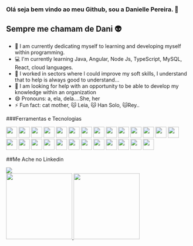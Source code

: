 ### Olá seja bem vindo ao meu Github, sou a Danielle Pereira. 👋
##  Sempre me chamam de Dani :alien:




- 📡 I am currently dedicating myself to learning and developing myself within programming.
- 💻 I'm currently learning Java, Angular, Node Js, TypeScript, MySQL, React, cloud languages.
- 👯 I worked in sectors where I could improve my soft skills, I understand that to help is always good to understand...
- 🤔 I am looking for help with an opportunity to be able to develop my knowledge within an organization
- 😄 Pronouns: a, ela, dela....She, her
- ⚡ Fun fact: cat mother, 🐱 Leia, 🐱 Han Solo, 🐱Rey..

###Ferramentas e Tecnologias 


<img src="https://cdn.jsdelivr.net/gh/devicons/devicon/icons/angularjs/angularjs-original.svg" width="30" height="30"/> <img src="https://cdn.jsdelivr.net/gh/devicons/devicon/icons/androidstudio/androidstudio-original.svg" width="30" height="30"/> <img src="https://cdn.jsdelivr.net/gh/devicons/devicon/icons/chrome/chrome-original.svg" width="30" height="30"/>  <img src="https://cdn.jsdelivr.net/gh/devicons/devicon/icons/cplusplus/cplusplus-original.svg" width="30" height="30"/>  <img src="https://cdn.jsdelivr.net/gh/devicons/devicon/icons/css3/css3-original.svg"  width="30" height="30"/>  <img src="https://cdn.jsdelivr.net/gh/devicons/devicon/icons/github/github-original.svg" width="30" height="30"/> <img src="https://cdn.jsdelivr.net/gh/devicons/devicon/icons/html5/html5-original.svg" width="30" height="30"/>  <img src="https://cdn.jsdelivr.net/gh/devicons/devicon/icons/java/java-original.svg" width="30" height="30"/>  <img src="https://cdn.jsdelivr.net/gh/devicons/devicon/icons/linkedin/linkedin-original.svg" width="30" height="30"/>  <img src="https://cdn.jsdelivr.net/gh/devicons/devicon/icons/nodejs/nodejs-original.svg" width="30" height="30"/> <img src="https://cdn.jsdelivr.net/gh/devicons/devicon/icons/npm/npm-original-wordmark.svg" width="30" height="30"/>  <img src="https://cdn.jsdelivr.net/gh/devicons/devicon/icons/oracle/oracle-original.svg" width="30" height="30"/> <img src="https://cdn.jsdelivr.net/gh/devicons/devicon/icons/react/react-original.svg" width="30" height="30" /> <img src="https://cdn.jsdelivr.net/gh/devicons/devicon/icons/trello/trello-plain.svg" width="30" height="30"/> <img src="https://cdn.jsdelivr.net/gh/devicons/devicon/icons/typescript/typescript-original.svg" width="30" height="30"/> <img src="https://cdn.jsdelivr.net/gh/devicons/devicon/icons/ubuntu/ubuntu-plain.svg" width="30" height="30" /> <img src="https://cdn.jsdelivr.net/gh/devicons/devicon/icons/vscode/vscode-original.svg" width="30" height="30"/> <img src="https://cdn.jsdelivr.net/gh/devicons/devicon/icons/c/c-original.svg" width="30" height="30"/> <img src="https://cdn.jsdelivr.net/gh/devicons/devicon/icons/canva/canva-original.svg" width="30" height="30" /> <img src="https://cdn.jsdelivr.net/gh/devicons/devicon/icons/csharp/csharp-original.svg"  width="30" height="30" /> <img src="https://cdn.jsdelivr.net/gh/devicons/devicon/icons/firebase/firebase-plain.svg"  width="30" height="30" /> <img src="https://cdn.jsdelivr.net/gh/devicons/devicon/icons/git/git-original.svg" width="30" height="30"/> <img src="https://cdn.jsdelivr.net/gh/devicons/devicon/icons/googlecloud/googlecloud-original.svg" width="30" height="30" /> <img src="https://cdn.jsdelivr.net/gh/devicons/devicon/icons/javascript/javascript-original.svg" width="30" height="30" /> <img src="https://cdn.jsdelivr.net/gh/devicons/devicon/icons/mysql/mysql-original.svg" width="30" height="30"/> <img src="https://cdn.jsdelivr.net/gh/devicons/devicon/icons/nextjs/nextjs-original.svg"  width="30" height="30" />
          
##Me Ache no Linkedin         
<div>
<a href="https://www.linkedin.com/in/danielle-pereira11" target="_blank"><img src="https://img.shields.io/badge/-LinkedIn-%230077B5?style=for-the-badge&logo=linkedin&logoColor=white" target="_blank"></a>
</div>  

<div>
<a href="https://github.com/DaniellePereira001">
<img height="180em" src="https://github-readme-stats.vercel.app/api/top-langs/?username=DaniellePereira001&layout=compact&langs_count=7&theme=dracula"/>
<img height="180em" src="https://github-readme-stats.vercel.app/api?username=DaniellePereira001&show_icons=true&theme=dracula&include_all_commits=true&count_private=true"/>
</div>



          
          
          

          
          
          
          
          
          
          
          
          
          
          
          
          
          
          
          
          
          

